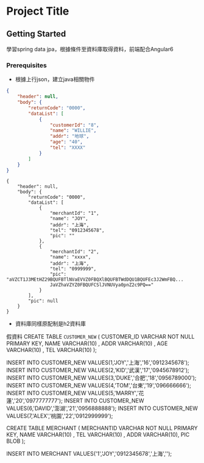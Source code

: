 # Project Title

## Getting Started

學習spring data jpa，根據條件至資料庫取得資料，前端配合Angular6

### Prerequisites

* 根據上行json，建立java相關物件

```json
{
    "header": null,
    "body": {
        "returnCode": "0000",
        "dataList": [
            {
                "customerId": "8",
                "name": "WILLIE",
                "addr": "地球",
                "age": "40",
                "tel": "XXXX"
            }
        ]
    }
}
```

```圖片json
{
    "header": null,
    "body": {
        "returnCode": "0000",
        "dataList": [
            {
                "merchantId": "1",
                "name": "JOY",
                "addr": "上海",
                "tel": "0912345678",
                "pic": ""
            },
            {
                "merchantId": "2",
                "name": "xxxx",
                "addr": "上海",
                "tel": "0999999",
                "pic": "aVZCT1J3MEtHZ29BQUFBTlNVaEVVZ0FBQXlBQUFBTWdDQU1BQUFEc3J2WmFBQ...
                JaVZhaVZYZ0FBQUFCSlJVNUVya0pnZ2c9PQ=="
            }
        ],
        "pic": null
    }
}
```

* 資料庫同樣原配制是h2資料庫

假資料
CREATE TABLE `CUSTOMER_NEW` (
  CUSTOMER_ID VARCHAR NOT NULL PRIMARY KEY,
  NAME VARCHAR(10) ,
  ADDR  VARCHAR(10) ,
  AGE VARCHAR(10) ,
  TEL VARCHAR(10)
);

INSERT INTO CUSTOMER_NEW VALUES(1,'JOY','上海','16','0912345678');
INSERT INTO CUSTOMER_NEW VALUES(2,'KID','武漢','17','0945678912');
INSERT INTO CUSTOMER_NEW VALUES(3,'DUKE','合肥','18','0956789000');
INSERT INTO CUSTOMER_NEW VALUES(4,'TOM','台東','19','096666666');
INSERT INTO CUSTOMER_NEW VALUES(5,'MARRY','花蓮','20','0977777777');
INSERT INTO CUSTOMER_NEW VALUES(6,'DAVID','澎湖','21','0956888888');
INSERT INTO CUSTOMER_NEW VALUES(7,'ALEX','桃園','22','0912999999');

CREATE TABLE MERCHANT (
  MERCHANTID  VARCHAR NOT NULL PRIMARY KEY,
  NAME VARCHAR(10) ,
  TEL VARCHAR(10) ,
  ADDR VARCHAR(10),
  PIC  BLOB
);

INSERT INTO MERCHANT VALUES('1','JOY','0912345678','上海','');

